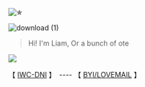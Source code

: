 
![✯](https://github.com/user-attachments/assets/dfea56b3-09c4-4b5c-a834-f966d8653fc1)



   ![download (1)](https://github.com/user-attachments/assets/d0824b8c-7f87-4716-bd47-b10c264de403)




> Hi! I'm Liam, Or a bunch of ote

![](https://komarev.com/ghpvc/?username=ELLERN4TE&color=DF00FF&label=ROBOTS&style=for-the-badge)

【  [IWC-DNI](https://rentry.co/5oyasuuw)  】　---- 【 [BYI/LOVEMAIL](https://rentry.co/626ekaa5)   】　
